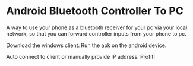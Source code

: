 # Android Bluetooth Controller To PC

A way to use your phone as a bluetooth receiver for your pc via your local network, so that you can forward controller inputs from your phone to pc.

Download the windows client:
Run the apk on the android device.

Auto connect to client or manually provide IP address.
Profit!
